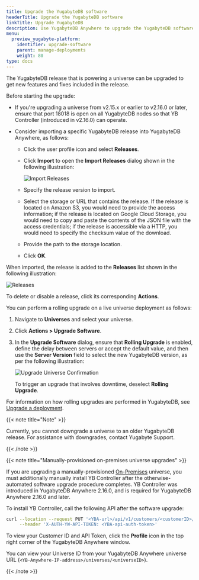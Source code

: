 ```yaml
---
title: Upgrade the YugabyteDB software
headerTitle: Upgrade the YugabyteDB software
linkTitle: Upgrade YugabyteDB
description: Use YugabyteDB Anywhere to upgrade the YugabyteDB software.
menu:
  preview_yugabyte-platform:
    identifier: upgrade-software
    parent: manage-deployments
    weight: 80
type: docs
---
```


The YugabyteDB release that is powering a universe can be upgraded to get new features and fixes included in the release.

Before starting the upgrade:

- If you're upgrading a universe from v2.15.x or earlier to v2.16.0 or later, ensure that port 18018 is open on all YugabyteDB nodes so that YB Controller (introduced in v2.16.0) can operate.

- Consider importing a specific YugabyteDB release into YugabyteDB Anywhere, as follows:

  - Click the user profile icon and select **Releases**.

  - Click **Import** to open the **Import Releases** dialog shown in the following illustration:

    ![Import Releases](/images/yp/import-releases.png)

  - Specify the release version to import.

  - Select the storage or URL that contains the release. If the release is located on Amazon S3, you would need to provide the access information; if the release is located on Google Cloud Storage, you would need to copy and paste the contents of the JSON file with the access credentials; if the release is accessible via a HTTP, you would need to specify the checksum value of the download.

  - Provide the path to the storage location.

  - Click **OK**.

When imported, the release is added to the **Releases** list shown in the following illustration:

![Releases](/images/yp/releases-list.png)<br>

To delete or disable a release, click its corresponding **Actions**.

You can perform a rolling upgrade on a live universe deployment as follows:

1. Navigate to **Universes** and select your universe.

1. Click **Actions > Upgrade Software**.

1. In the **Upgrade Software** dialog, ensure that **Rolling Upgrade** is enabled, define the delay between servers or accept the default value, and then use the **Server Version** field to select the new YugabyteDB version, as per the following illustration:

    ![Upgrade Universe Confirmation](/images/ee/upgrade-univ-2.png)

    To trigger an upgrade that involves downtime, deselect **Rolling Upgrade**.

For information on how rolling upgrades are performed in YugabyteDB, see [Upgrade a deployment](../../../manage/upgrade-deployment/).

{{< note title="Note" >}}

Currently, you cannot downgrade a universe to an older YugabyteDB release. For assistance with downgrades, contact Yugabyte Support.

{{< /note >}}

{{< note title="Manually-provisioned on-premises universe upgrades" >}}

If you are upgrading a manually-provisioned [On-Premises](../../configure-yugabyte-platform/set-up-cloud-provider/on-premises/) universe, you must additionally manually install YB Controller after the otherwise-automated software upgrade procedure completes. YB Controller was introduced in YugabyteDB Anywhere 2.16.0, and is required for YugabyteDB Anywhere 2.16.0 and later.

To install YB Controller, call the following API after the software upgrade:

```sh
curl --location --request PUT '<YBA-url>/api/v1/customers/<customerID>/universes/<UniverseID>/ybc/install' \
     --header 'X-AUTH-YW-API-TOKEN: <YBA-api-auth-token>'
```

To view your Customer ID and API Token, click the **Profile** icon in the top right corner of the YugabyteDB Anywhere window.

You can view your Universe ID from your YugabyteDB Anywhere universe URL (`<YB-Anywhere-IP-address>/universes/<universeID>`).

{{< /note >}}
